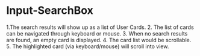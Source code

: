 # Input-SearchBox
1.The search results will show up as a list of User Cards. 2. The list of cards can be navigated through keyboard or mouse. 3. When no search results are found, an empty card is displayed. 4. The card list would be scrollable. 5. The highlighted card (via keyboard/mouse) will scroll into view.
